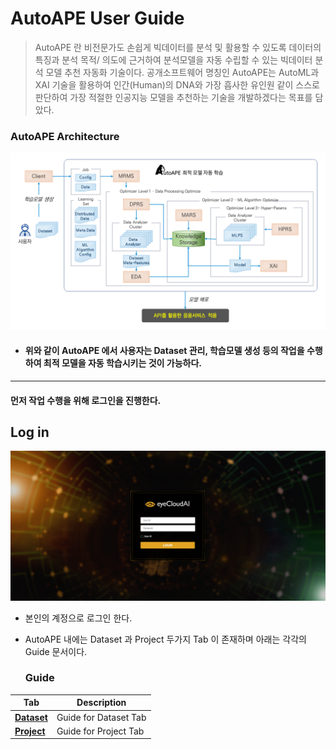 # AutoAPE User Guide
>AutoAPE 란 비전문가도 손쉽게 빅데이터를 분석 및 활용할 수 있도록 데이터의 특징과 분석 목적/ 의도에 근거하여 분석모델을 자동 수립할 수 있는 빅데이터 분석 모델 추천 자동화 기술이다.
공개소프트웨어 명칭인 AutoAPE는 AutoML과 XAI 기술을 활용하여 인간(Human)의 DNA와 가장 흡사한 유인원 같이 스스로 판단하여 가장 적절한
인공지능 모델을 추천하는 기술을 개발하겠다는 목표를 담았다.

### AutoAPE Architecture
![AutoAPE Architecture](./img/AutoAPE_Architecture.png "AutoAPE Architecture")
- #### 위와 같이 AutoAPE 에서 사용자는 Dataset 관리, 학습모델 생성 등의 작업을 수행하여 최적 모델을 자동 학습시키는 것이 가능하다.
<hr>

#### 먼저 작업 수행을 위해 로그인을 진행한다.
## Log in
![](./img/Login.png)
- 본인의 계정으로 로그인 한다.
- AutoAPE 내에는 Dataset 과 Project 두가지 Tab 이 존재하며 아래는 각각의 Guide 문서이다.

    ### Guide

| Tab | Description |
| --- | ----------- |
| [**Dataset**](./Dataset.md) | Guide for Dataset Tab |
| [**Project**](./Project.md) | Guide for Project Tab |